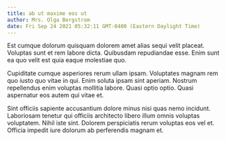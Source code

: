 ```yaml
---
title: ab ut maxime eos ut
author: Mrs. Olga Bergstrom
date: Fri Sep 24 2021 05:32:11 GMT-0400 (Eastern Daylight Time)
---
```

Est cumque dolorum quisquam dolorem amet alias sequi velit placeat. Voluptas sunt et rem labore dicta. Quibusdam repudiandae esse. Enim sunt ea quo velit est quia eaque molestiae quo.

 Cupiditate cumque asperiores rerum ullam ipsam. Voluptates magnam rem quo iusto quo vitae in qui. Enim soluta ipsam sint aperiam. Nostrum repellendus enim voluptas mollitia labore. Quasi optio optio. Quasi aspernatur eos autem qui vitae et.

 Sint officiis sapiente accusantium dolore minus nisi quas nemo incidunt. Laboriosam tenetur qui officiis architecto libero illum omnis voluptas voluptatem. Nihil iste sint. Dolorem perspiciatis rerum voluptas eos vel et. Officia impedit iure dolorum ab perferendis magnam et.